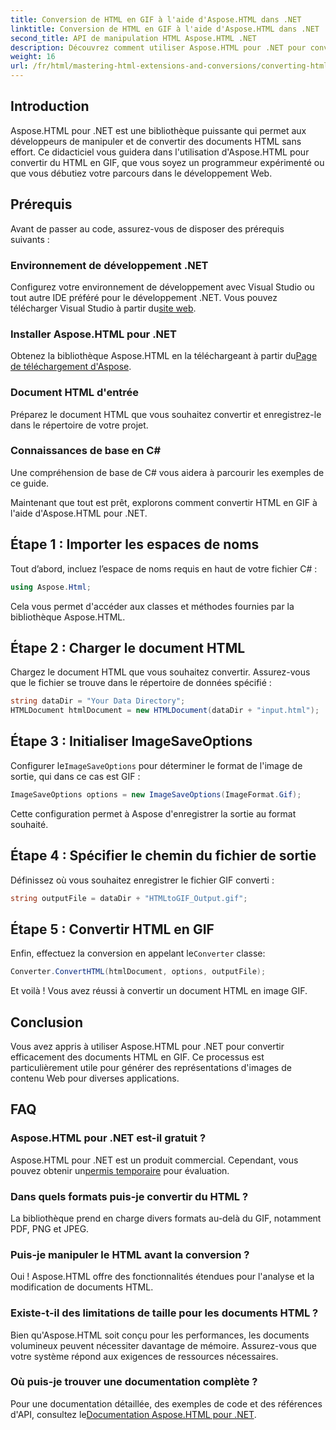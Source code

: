```yaml
---
title: Conversion de HTML en GIF à l'aide d'Aspose.HTML dans .NET
linktitle: Conversion de HTML en GIF à l'aide d'Aspose.HTML dans .NET
second_title: API de manipulation HTML Aspose.HTML .NET
description: Découvrez comment utiliser Aspose.HTML pour .NET pour convertir de manière transparente des documents HTML en images GIF. Ce guide complet vous guide étape par étape.
weight: 16
url: /fr/html/mastering-html-extensions-and-conversions/converting-html-to-gif/
---
```

## Introduction

Aspose.HTML pour .NET est une bibliothèque puissante qui permet aux développeurs de manipuler et de convertir des documents HTML sans effort. Ce didacticiel vous guidera dans l'utilisation d'Aspose.HTML pour convertir du HTML en GIF, que vous soyez un programmeur expérimenté ou que vous débutiez votre parcours dans le développement Web.

## Prérequis

Avant de passer au code, assurez-vous de disposer des prérequis suivants :

### Environnement de développement .NET 

 Configurez votre environnement de développement avec Visual Studio ou tout autre IDE préféré pour le développement .NET. Vous pouvez télécharger Visual Studio à partir du[site web](https://visualstudio.microsoft.com/downloads/).

### Installer Aspose.HTML pour .NET

 Obtenez la bibliothèque Aspose.HTML en la téléchargeant à partir du[Page de téléchargement d'Aspose](https://releases.aspose.com/html/net/).

### Document HTML d'entrée

Préparez le document HTML que vous souhaitez convertir et enregistrez-le dans le répertoire de votre projet.

### Connaissances de base en C#

Une compréhension de base de C# vous aidera à parcourir les exemples de ce guide.

Maintenant que tout est prêt, explorons comment convertir HTML en GIF à l'aide d'Aspose.HTML pour .NET.

## Étape 1 : Importer les espaces de noms

Tout d’abord, incluez l’espace de noms requis en haut de votre fichier C# :

```csharp
using Aspose.Html;
```

Cela vous permet d'accéder aux classes et méthodes fournies par la bibliothèque Aspose.HTML.

## Étape 2 : Charger le document HTML

Chargez le document HTML que vous souhaitez convertir. Assurez-vous que le fichier se trouve dans le répertoire de données spécifié :

```csharp
string dataDir = "Your Data Directory";
HTMLDocument htmlDocument = new HTMLDocument(dataDir + "input.html");
```

## Étape 3 : Initialiser ImageSaveOptions

 Configurer le`ImageSaveOptions` pour déterminer le format de l'image de sortie, qui dans ce cas est GIF :

```csharp
ImageSaveOptions options = new ImageSaveOptions(ImageFormat.Gif);
```

Cette configuration permet à Aspose d'enregistrer la sortie au format souhaité.

## Étape 4 : Spécifier le chemin du fichier de sortie

Définissez où vous souhaitez enregistrer le fichier GIF converti :

```csharp
string outputFile = dataDir + "HTMLtoGIF_Output.gif";
```

## Étape 5 : Convertir HTML en GIF

 Enfin, effectuez la conversion en appelant le`Converter` classe:

```csharp
Converter.ConvertHTML(htmlDocument, options, outputFile);
```

Et voilà ! Vous avez réussi à convertir un document HTML en image GIF.

## Conclusion

Vous avez appris à utiliser Aspose.HTML pour .NET pour convertir efficacement des documents HTML en GIF. Ce processus est particulièrement utile pour générer des représentations d'images de contenu Web pour diverses applications.

## FAQ

### Aspose.HTML pour .NET est-il gratuit ?  
 Aspose.HTML pour .NET est un produit commercial. Cependant, vous pouvez obtenir un[permis temporaire](https://purchase.conholdate.com/temporary-license/) pour évaluation.

### Dans quels formats puis-je convertir du HTML ?  
La bibliothèque prend en charge divers formats au-delà du GIF, notamment PDF, PNG et JPEG.

### Puis-je manipuler le HTML avant la conversion ?  
Oui ! Aspose.HTML offre des fonctionnalités étendues pour l'analyse et la modification de documents HTML.

### Existe-t-il des limitations de taille pour les documents HTML ?  
Bien qu'Aspose.HTML soit conçu pour les performances, les documents volumineux peuvent nécessiter davantage de mémoire. Assurez-vous que votre système répond aux exigences de ressources nécessaires.

### Où puis-je trouver une documentation complète ?  
 Pour une documentation détaillée, des exemples de code et des références d'API, consultez le[Documentation Aspose.HTML pour .NET](https://reference.aspose.com/html/net/).